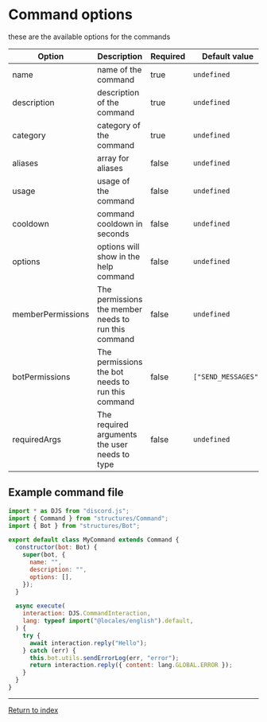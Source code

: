 # Command options

these are the available options for the commands

| Option            | Description                                          | Required | Default value       |
| ----------------- | ---------------------------------------------------- | -------- | ------------------- |
| name              | name of the command                                  | true     | `undefined`         |
| description       | description of the command                           | true     | `undefined`         |
| category          | category of the command                              | true     | `undefined`         |
| aliases           | array for aliases                                    | false    | `undefined`         |
| usage             | usage of the command                                 | false    | `undefined`         |
| cooldown          | command cooldown in seconds                          | false    | `undefined`         |
| options           | options will show in the help command                | false    | `undefined`         |
| memberPermissions | The permissions the member needs to run this command | false    | `undefined`         |
| botPermissions    | The permissions the bot needs to run this command    | false    | `["SEND_MESSAGES"]` |
| requiredArgs      | The required arguments the user needs to type        | false    | `undefined`         |

## Example command file

```js
import * as DJS from "discord.js";
import { Command } from "structures/Command";
import { Bot } from "structures/Bot";

export default class MyCommand extends Command {
  constructor(bot: Bot) {
    super(bot, {
      name: "",
      description: "",
      options: [],
    });
  }

  async execute(
    interaction: DJS.CommandInteraction,
    lang: typeof import("@locales/english").default,
  ) {
    try {
      await interaction.reply("Hello");
    } catch (err) {
      this.bot.utils.sendErrorLog(err, "error");
      return interaction.reply({ content: lang.GLOBAL.ERROR });
    }
  }
}
```

---

[Return to index](README.md)
